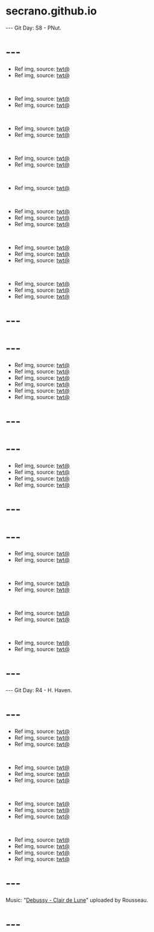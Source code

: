 # secrano.github.io

--- Git Day: S8 - PNut.

# ---

- Ref img, source: [twt@](https://x.com/RealAlexJones/status/1854631934355194176)
- Ref img, source: [twt@](https://x.com/CouRageJD/status/1854597402831036694)

<br/>

- Ref img, source: [twt@](https://x.com/amalaekpunobi/status/1854304932234764571)
- Ref img, source: [twt@](https://x.com/LilyPichu/status/1854655039090180399)

<br/>

- Ref img, source: [twt@](https://x.com/rosuuri/status/1854683480380104932)
- Ref img, source: [twt@](https://x.com/buitengebieden/status/1854285000641859694)

<br/>

- Ref img, source: [twt@](https://x.com/yingying520025/status/1854703942959329560)
- Ref img, source: [twt@](https://x.com/stclairashley/status/1854686451927060629)

<br/>

- Ref img, source: [twt@](https://x.com/PicturesFoIder/status/1854572557694832834)

<br/>

- Ref img, source: [twt@](https://x.com/NickEh30/status/1854666661556629715)
- Ref img, source: [twt@](https://x.com/poi______1/status/1854720504302625220)
- Ref img, source: [twt@](https://x.com/addictionbaddie/status/1854592780430868683)

<br/>

- Ref img, source: [twt@](https://x.com/masami777777/status/1854594139196989543)
- Ref img, source: [twt@](https://x.com/yes__darling/status/1854549884587962750)
- Ref img, source: [twt@](https://x.com/The25thNigga/status/1854563789351567419)

<br/>

- Ref img, source: [twt@](https://x.com/HumansNoContext/status/1854479004247416949)
- Ref img, source: [twt@](https://x.com/MrAreku/status/1854458284830241091)
- Ref img, source: [twt@](https://x.com/TheFabraxxx/status/1854575526066737212)

# ---
# ---

- Ref img, source: [twt@](https://x.com/AlirezaGhods2/status/1854195107450470488)
- Ref img, source: [twt@](https://x.com/000chun000_/status/1853788916144607394)
- Ref img, source: [twt@](https://x.com/Psyphm/status/1853920225584206324)
- Ref img, source: [twt@](https://x.com/archi_reum/status/1854189756990587021)
- Ref img, source: [twt@](https://x.com/miboso__/status/1854042707355988382)
- Ref img, source: [twt@](https://x.com/miboso__/status/1854194764129927362)

# ---
# ---

- Ref img, source: [twt@](https://x.com/nbswwit/status/1853900974332526712)
- Ref img, source: [twt@](https://x.com/miboso__/status/1853643247257837839)
- Ref img, source: [twt@](https://x.com/miboso__/status/1853676282707661285)
- Ref img, source: [twt@](https://x.com/miboso__/status/1853612478955192779)

# ---
# ---

- Ref img, source: [twt@](https://x.com/DanKantori/status/1853407357012746460)
- Ref img, source: [twt@](https://x.com/kitirna/status/1853180396629819620)

<br/>

- Ref img, source: [twt@](https://x.com/IsabellaMDeLuca/status/1853442073401201030)
- Ref img, source: [twt@](https://x.com/SunhiLegend/status/1853491610727698563)

<br/>

- Ref img, source: [twt@](https://x.com/Rainmaker1973/status/1853361855311270312)
- Ref img, source: [twt@](https://x.com/khyleri/status/1853478071594336498)

<br/>

- Ref img, source: [twt@](https://x.com/LuffyDram/status/1853134840180167039)
- Ref img, source: [twt@](https://x.com/spoopyone/status/1853199953377550621)

# ---

--- Git Day: R4 - H. Haven.

# --- 

- Ref img, source: [twt@](https://x.com/AiartYasshy/status/1852848164153257990)
- Ref img, source: [twt@](https://x.com/rosuuri/status/1853215402475569282)
- Ref img, source: [twt@](https://x.com/Hare_Zzv/status/1853148872941662488)

<br/>

- Ref img, source: [twt@](https://x.com/LindyTasteful/status/1853140149657334190)
- Ref img, source: [twt@](https://x.com/liiiillliiil/status/1853195450305888396)
- Ref img, source: [twt@](https://x.com/ai_anime_mia/status/1853336103916597561)

<br/>

- Ref img, source: [twt@](https://x.com/Hanabunny_cos/status/1853040723911655806)
- Ref img, source: [twt@](https://x.com/LoganRoger51458/status/1852965822328631324)
- Ref img, source: [twt@](https://x.com/heretikka/status/1853243974133096744)

<br/>

- Ref img, source: [twt@](https://x.com/SetsuManga2/status/1853225929952342274)
- Ref img, source: [twt@](https://x.com/PhmHongVy307/status/1852692345705410995)
- Ref img, source: [twt@](https://x.com/AMAZlNGNATURE/status/1853032964201836630)
- Ref img, source: [twt@](https://x.com/Promithean11/status/1853122531147784257)

# ---
Music: "[Debussy - Clair de Lune](https://www.youtube.com/watch?v=WNcsUNKlAKw)" uploaded by Rousseau.
# ---
